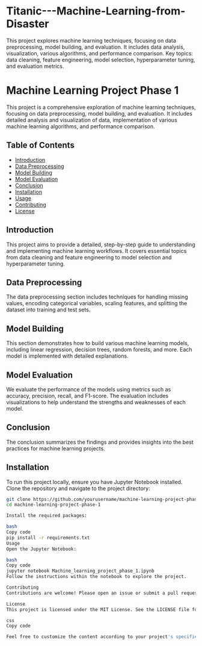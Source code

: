 # Titanic---Machine-Learning-from-Disaster
This project explores machine learning techniques, focusing on data preprocessing, model building, and evaluation. It includes data analysis, visualization, various algorithms, and performance comparison. Key topics: data cleaning, feature engineering, model selection, hyperparameter tuning, and evaluation metrics. 

# Machine Learning Project Phase 1

This project is a comprehensive exploration of machine learning techniques, focusing on data preprocessing, model building, and evaluation. It includes detailed analysis and visualization of data, implementation of various machine learning algorithms, and performance comparison. 

## Table of Contents
- [Introduction](#introduction)
- [Data Preprocessing](#data-preprocessing)
- [Model Building](#model-building)
- [Model Evaluation](#model-evaluation)
- [Conclusion](#conclusion)
- [Installation](#installation)
- [Usage](#usage)
- [Contributing](#contributing)
- [License](#license)

## Introduction
This project aims to provide a detailed, step-by-step guide to understanding and implementing machine learning workflows. It covers essential topics from data cleaning and feature engineering to model selection and hyperparameter tuning.

## Data Preprocessing
The data preprocessing section includes techniques for handling missing values, encoding categorical variables, scaling features, and splitting the dataset into training and test sets.

## Model Building
This section demonstrates how to build various machine learning models, including linear regression, decision trees, random forests, and more. Each model is implemented with detailed explanations.

## Model Evaluation
We evaluate the performance of the models using metrics such as accuracy, precision, recall, and F1-score. The evaluation includes visualizations to help understand the strengths and weaknesses of each model.

## Conclusion
The conclusion summarizes the findings and provides insights into the best practices for machine learning projects.

## Installation
To run this project locally, ensure you have Jupyter Notebook installed. Clone the repository and navigate to the project directory:
```bash
git clone https://github.com/yourusername/machine-learning-project-phase-1.git
cd machine-learning-project-phase-1

Install the required packages:

bash
Copy code
pip install -r requirements.txt
Usage
Open the Jupyter Notebook:

bash
Copy code
jupyter notebook Machine_learning_project_phase_1.ipynb
Follow the instructions within the notebook to explore the project.

Contributing
Contributions are welcome! Please open an issue or submit a pull request for any improvements or suggestions.

License
This project is licensed under the MIT License. See the LICENSE file for details.

css
Copy code

Feel free to customize the content according to your project's specific details and requi
